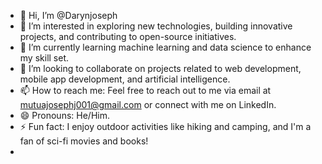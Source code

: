 - 👋 Hi, I’m @Darynjoseph
- 👀 I’m interested in exploring new technologies, building innovative projects, and contributing to open-source initiatives.
- 🌱 I’m currently learning machine learning and data science to enhance my skill set.
- 💞️ I’m looking to collaborate on projects related to web development, mobile app development, and artificial intelligence.
- 📫 How to reach me: Feel free to reach out to me via email at mutuajosephj001@gmail.com or connect with me on LinkedIn.
- 😄 Pronouns: He/Him.
- ⚡ Fun fact: I enjoy outdoor activities like hiking and camping, and I'm a fan of sci-fi movies and books!
- 
<!---
Darynjoseph/Darynjoseph is a ✨ special ✨ repository because its `README.md` (this file) appears on your GitHub profile.
You can click the Preview link to take a look at your changes.
--->
